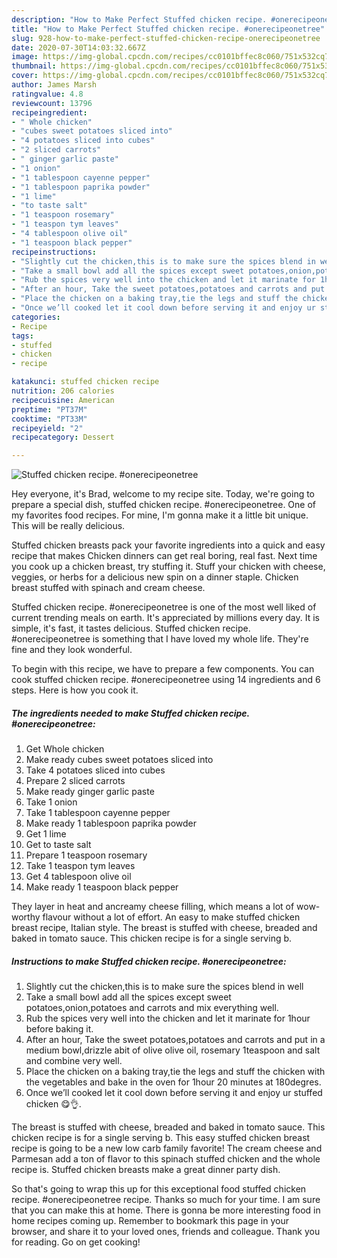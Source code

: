 ```yaml
---
description: "How to Make Perfect Stuffed chicken recipe. #onerecipeonetree"
title: "How to Make Perfect Stuffed chicken recipe. #onerecipeonetree"
slug: 928-how-to-make-perfect-stuffed-chicken-recipe-onerecipeonetree
date: 2020-07-30T14:03:32.667Z
image: https://img-global.cpcdn.com/recipes/cc0101bffec8c060/751x532cq70/stuffed-chicken-recipe-onerecipeonetree-recipe-main-photo.jpg
thumbnail: https://img-global.cpcdn.com/recipes/cc0101bffec8c060/751x532cq70/stuffed-chicken-recipe-onerecipeonetree-recipe-main-photo.jpg
cover: https://img-global.cpcdn.com/recipes/cc0101bffec8c060/751x532cq70/stuffed-chicken-recipe-onerecipeonetree-recipe-main-photo.jpg
author: James Marsh
ratingvalue: 4.8
reviewcount: 13796
recipeingredient:
- " Whole chicken"
- "cubes sweet potatoes sliced into"
- "4 potatoes sliced into cubes"
- "2 sliced carrots"
- " ginger garlic paste"
- "1 onion"
- "1 tablespoon cayenne pepper"
- "1 tablespoon paprika powder"
- "1 lime"
- "to taste salt"
- "1 teaspoon rosemary"
- "1 teaspon tym leaves"
- "4 tablespoon olive oil"
- "1 teaspoon black pepper"
recipeinstructions:
- "Slightly cut the chicken,this is to make sure the spices blend in well"
- "Take a small bowl add all the spices except sweet potatoes,onion,potatoes and carrots and mix everything well."
- "Rub the spices very well into the chicken and let it marinate for 1hour before baking it."
- "After an hour, Take the sweet potatoes,potatoes and carrots and put in a medium bowl,drizzle abit of olive olive oil, rosemary 1teaspoon and salt and combine very well."
- "Place the chicken on a baking tray,tie the legs and stuff the chicken with the vegetables and bake in the oven for 1hour 20 minutes at 180degres."
- "Once we’ll cooked let it cool down before serving it and enjoy ur stuffed chicken 😋👌."
categories:
- Recipe
tags:
- stuffed
- chicken
- recipe

katakunci: stuffed chicken recipe 
nutrition: 206 calories
recipecuisine: American
preptime: "PT37M"
cooktime: "PT33M"
recipeyield: "2"
recipecategory: Dessert

---
```



![Stuffed chicken recipe. #onerecipeonetree](https://img-global.cpcdn.com/recipes/cc0101bffec8c060/751x532cq70/stuffed-chicken-recipe-onerecipeonetree-recipe-main-photo.jpg)

Hey everyone, it's Brad, welcome to my recipe site. Today, we're going to prepare a special dish, stuffed chicken recipe. #onerecipeonetree. One of my favorites food recipes. For mine, I'm gonna make it a little bit unique. This will be really delicious.

Stuffed chicken breasts pack your favorite ingredients into a quick and easy recipe that makes Chicken dinners can get real boring, real fast. Next time you cook up a chicken breast, try stuffing it. Stuff your chicken with cheese, veggies, or herbs for a delicious new spin on a dinner staple. Chicken breast stuffed with spinach and cream cheese.

Stuffed chicken recipe. #onerecipeonetree is one of the most well liked of current trending meals on earth. It's appreciated by millions every day. It is simple, it's fast, it tastes delicious. Stuffed chicken recipe. #onerecipeonetree is something that I have loved my whole life. They're fine and they look wonderful.


To begin with this recipe, we have to prepare a few components. You can cook stuffed chicken recipe. #onerecipeonetree using 14 ingredients and 6 steps. Here is how you cook it.

<!--inarticleads1-->

##### The ingredients needed to make Stuffed chicken recipe. #onerecipeonetree:

1. Get  Whole chicken
1. Make ready cubes sweet potatoes sliced into
1. Take 4 potatoes sliced into cubes
1. Prepare 2 sliced carrots
1. Make ready  ginger garlic paste
1. Take 1 onion
1. Take 1 tablespoon cayenne pepper
1. Make ready 1 tablespoon paprika powder
1. Get 1 lime
1. Get to taste salt
1. Prepare 1 teaspoon rosemary
1. Take 1 teaspon tym leaves
1. Get 4 tablespoon olive oil
1. Make ready 1 teaspoon black pepper


They layer in heat and ancreamy cheese filling, which means a lot of wow-worthy flavour without a lot of effort. An easy to make stuffed chicken breast recipe, Italian style. The breast is stuffed with cheese, breaded and baked in tomato sauce. This chicken recipe is for a single serving b. 

<!--inarticleads2-->

##### Instructions to make Stuffed chicken recipe. #onerecipeonetree:

1. Slightly cut the chicken,this is to make sure the spices blend in well
1. Take a small bowl add all the spices except sweet potatoes,onion,potatoes and carrots and mix everything well.
1. Rub the spices very well into the chicken and let it marinate for 1hour before baking it.
1. After an hour, Take the sweet potatoes,potatoes and carrots and put in a medium bowl,drizzle abit of olive olive oil, rosemary 1teaspoon and salt and combine very well.
1. Place the chicken on a baking tray,tie the legs and stuff the chicken with the vegetables and bake in the oven for 1hour 20 minutes at 180degres.
1. Once we’ll cooked let it cool down before serving it and enjoy ur stuffed chicken 😋👌.


The breast is stuffed with cheese, breaded and baked in tomato sauce. This chicken recipe is for a single serving b. This easy stuffed chicken breast recipe is going to be a new low carb family favorite! The cream cheese and Parmesan add a ton of flavor to this spinach stuffed chicken and the whole recipe is. Stuffed chicken breasts make a great dinner party dish. 

So that's going to wrap this up for this exceptional food stuffed chicken recipe. #onerecipeonetree recipe. Thanks so much for your time. I am sure that you can make this at home. There is gonna be more interesting food in home recipes coming up. Remember to bookmark this page in your browser, and share it to your loved ones, friends and colleague. Thank you for reading. Go on get cooking!
